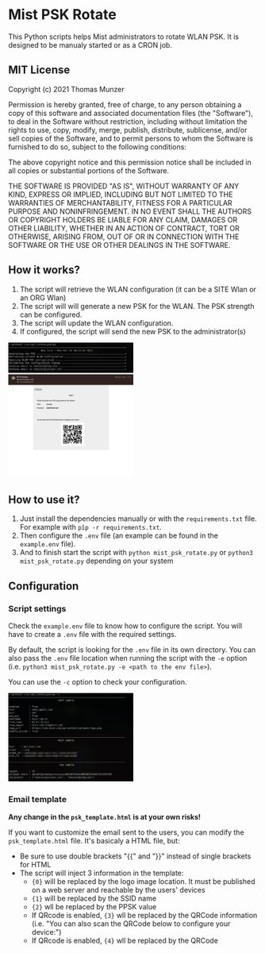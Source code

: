 # Mist PSK Rotate

This Python scripts helps Mist administrators to rotate WLAN PSK. It is designed to be manualy started or as a CRON job.

## MIT License

Copyright (c) 2021 Thomas Munzer

Permission is hereby granted, free of charge, to any person obtaining a copy
of this software and associated documentation files (the "Software"), to deal
in the Software without restriction, including without limitation the rights
to use, copy, modify, merge, publish, distribute, sublicense, and/or sell
copies of the Software, and to permit persons to whom the Software is
furnished to do so, subject to the following conditions:

The above copyright notice and this permission notice shall be included in all
copies or substantial portions of the Software.

THE SOFTWARE IS PROVIDED "AS IS", WITHOUT WARRANTY OF ANY KIND, EXPRESS OR
IMPLIED, INCLUDING BUT NOT LIMITED TO THE WARRANTIES OF MERCHANTABILITY,
FITNESS FOR A PARTICULAR PURPOSE AND NONINFRINGEMENT. IN NO EVENT SHALL THE
AUTHORS OR COPYRIGHT HOLDERS BE LIABLE FOR ANY CLAIM, DAMAGES OR OTHER
LIABILITY, WHETHER IN AN ACTION OF CONTRACT, TORT OR OTHERWISE, ARISING FROM,
OUT OF OR IN CONNECTION WITH THE SOFTWARE OR THE USE OR OTHER DEALINGS IN THE
SOFTWARE.

 
## How it works?
1. The script will retrieve the WLAN configuration (it can be a SITE Wlan or an ORG Wlan)
2. The script will will generate a new PSK for the WLAN. The PSK strength can be configured.
3. The script will update the WLAN configuration.
4. If configured, the script will send the new PSK to the administrator(s)

<div>
<img src="https://github.com/tmunzer/mist_psk_rotate/raw/main/._readme/img/rotate.png" width="50%">
<img src="https://github.com/tmunzer/mist_psk_rotate/raw/main/._readme/img/email.png" width="50%">
</div>

## How to use it?
1. Just install the dependencies manually or with the `requirements.txt` file. For example with `pîp -r requirements.txt`.
2. Then configure the `.env` file (an example can be found in the `example.env` file).
3. And to finish start the script with `python mist_psk_rotate.py` or `python3 mist_psk_rotate.py` depending on your system

## Configuration
### Script settings
Check the `example.env` file to know how to configure the script. You will have to create a `.env` file with the required settings.

By default, the script is looking for the `.env` file in its own directory. You can also pass the `.env` file location when running the script with the `-e` option (i.e. `python3 mist_psk_rotate.py -e <path to the env file>`).

You can use the `-c` option to check your configuration.
<div>
<img src="https://github.com/tmunzer/mist_psk_rotate/raw/main/._readme/img/check.png" width="50%">
</div>

### Email template
**Any change in the `psk_template.html` is at your own risks!**

If you want to customize the email sent to the users, you can modify the `psk_template.html` file. It's basicaly a HTML file, but:
- Be sure to use double brackets "{{" and "}}" instead of single brackets for HTML
- The script will inject 3 information in the template:
  - `{0}` will be replaced by the logo image location. It must be published on a web server and reachable by the users' devices
  - `{1}` will be replaced by the SSID name
  - `{2}` wll be replaced by the PPSK value
  - If QRcode is enabled, `{3}` wll be replaced by the QRCode information (i.e. "You can also scan the QRCode below to configure your device:")
  - If QRcode is enabled, `{4}` wll be replaced by the QRCode
